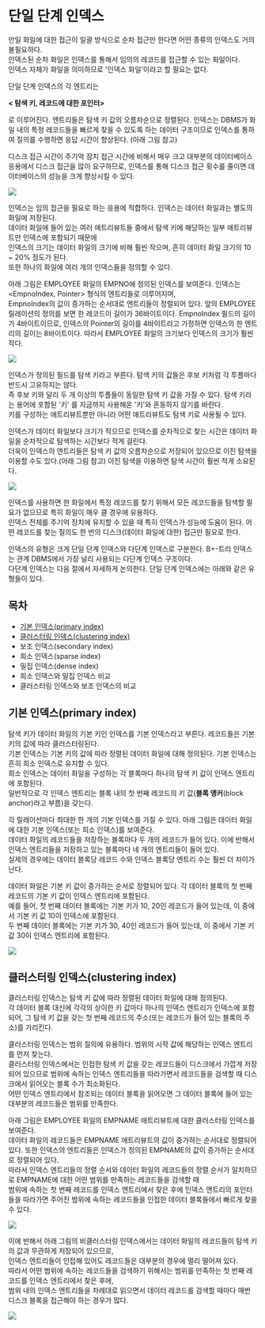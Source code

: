 # 단일 단계 인덱스

만일 화일에 대한 접근이 일괄 방식으로 순차 접근만 한다면 어떤 종류의 인덱스도 거의 불필요하다.  
인덱스된 순차 화일은 인덱스를 통해서 임의의 레코드를 접근할 수 있는 화일이다.  
인덱스 자체가 화일을 의미하므로 '인덱스 화일'이라고 할 필요는 없다.

단일 단계 인덱스의 각 엔트리는

__< 탐색 키, 레코드에 대한 포인터>__

로 이루어진다. 엔트리들은 탐색 키 값의 오름차순으로 정렬된다. 인덱스는 DBMS가 화일 내의 특정 레코드들을 빠르게 찾을 수 있도록 하는 데이터 구조이므로 인덱스를 통하여 질의를 수행하면 응답 시간이 향상된다. (아래 그림 참고)

디스크 접근 시간이 주기억 장치 접근 시간에 비해서 매우 크고 대부분의 데이터베이스 응용에서 디스크 접근을 많이 요구하므로, 인덱스를 통해 디스크 접근 횟수를 줄이면 데이터베이스의 성능을 크게 향상시킬 수 있다.

![](./image/6-5/ex1.jpg)

인덱스는 임의 접근을 필요로 하는 응용에 적합하다. 인덱스는 데이터 화일과는 별도의 화일에 저장된다.  
데이터 화일에 들어 있는 여러 애트리뷰트들 중에서 탐색 키에 해당하는 일부 애트리뷰트만 인덱스에 포함되기 때문에  
인덱스의 크기는 데이터 화일의 크기에 비해 훨씬 작으며, 흔히 데이터 화일 크기의 10 ~ 20% 정도가 된다.  
또한 하나의 화일에 여러 개의 인덱스들을 정의할 수 있다.

아래 그림은 EMPLOYEE 화일의 EMPNO에 정의된 인덱스를 보여준다. 인덱스는 <EmpnoIndex, Pointer> 형식의 엔트리들로 이루어지며,  
EmpnoIndex의 값이 증가하는 순서대로 엔트리들이 정렬되어 있다. 앞의 EMPLOYEE 릴레이션의 정의를 보면 한 레코드이 길이가 36바이트이다. EmpnoIndex 필드의 길이가 4바이트이므로, 인덱스의 Pointer의 길이를 4바이트라고 가정하면 인덱스의 한 엔트리의 길이는 8바이트이다. 따라서 EMPLOYEE 화일의 크기보다 인덱스의 크기가 훨씬 작다.

![](./image/6-5/ex2.jpg)

인덱스가 정의된 필드를 탐색 키라고 부른다. 탐색 키의 값들은 후보 키처럼 각 투플마다 반드시 고유하지는 않다.  
즉 후보 키와 달리 두 개 이상의 투플들이 동일한 탐색 키 값을 가질 수 있다. 탐색 키라는 용어에 포함된 '키' 를 지금까지 사용해온 '키'와 혼동하지 않기를 바란다.  
키를 구성하는 애트리뷰트뿐만 아니라 어떤 애트리뷰트도 탐색 키로 사용될 수 있다.

인덱스가 데이터 화일보다 크기가 작으므로 인덱스를 순차적으로 찾는 시간은 데이터 화일을 순차적으로 탐색하는 시간보다 적게 걸린다.  
더욱이 인덱스의 엔트리들은 탐색 키 값의 오름차순으로 저장되어 있으므로 이진 탐색을 이용할 수도 있다.(아래 그림 참고) 이진 탐색을 이용하면 탐색 시간이 훨씬 적게 소요된다.

![](./image/6-5/ex3.jpg)

인덱스를 사용하면 한 화일에서 특정 레코드를 찾기 위해서 모든 레코드들을 탐색할 필요가 없으므로 특히 화일이 매우 클 경우에 유용하다.  
인덱스 전체를 주기억 장치에 유지할 수 있을 때 특히 인덱스가 성능에 도움이 된다. 어떤 레코드를 찾는 질의도 한 번의 디스크(데이터 화일에 대한) 접근만 필요로 한다.

인덱스의 유형은 크게 단일 단계 인덱스와 다단계 인덱스로 구분한다. B+-트리 인덱스는 관계 DBMS에서 가장 널리 사용되는 다단계 인덱스 구조이다.  
다단계 인덱스는 다음 절에서 자세하게 논의한다. 단일 단계 인덱스에는 아래와 같은 유형들이 있다.



## 목차

- [기본 인덱스(primary index)](#기본-인덱스primary-index)
- [클러스터링 인덱스(clustering index)](#클러스터링-인덱스clustering-index)
- 보조 인덱스(secondary index)
- 희소 인덱스(sparse index)
- 밀집 인덱스(dense index)
- 희소 인덱스와 밀집 인덱스 비교
- 클러스터링 인덱스와 보조 인덱스의 비교



## 기본 인덱스(primary index)

탐색 키가 데이터 화일의 기본 키인 인덱스를 기본 인덱스라고 부른다. 레코드들은 기본 키의 값에 따라 클러스터링된다.  
기본 인덱스는 기본 키의 값에 따라 정렬된 데이터 화일에 대해 정의된다. 기본 인덱스는 흔히 희소 인덱스로 유지할 수 있다.  
희소 인덱스는 데이터 화일을 구성하는 각 블록마다 하나의 탐색 키 값이 인덱스 엔트리에 포함된다.  
일반적으로 각 인덱스 엔트리는 블록 내의 첫 번째 레코드의 키 값(__블록 앵커__(block anchor)라고 부름)을 갖는다.

각 릴레이션마다 최대한 한 개의 기본 인덱스를 가질 수 있다. 아래 그림은 데이터 화일에 대한 기본 인덱스(또는 희소 인덱스)를 보여준다.  
데이터 화일의 레코드들을 저장하는 블록마다 두 개의 레코드가 들어 있다. 이에 반해서 인덱스 엔트리들을 저장하고 있는 블록마다 네 개의 엔트리들이 들어 있다.  
실제의 경우에는 데이터 블록당 레코드 수와 인덱스 블록당 엔트리 수는 훨씬 더 차이가 난다.

데이터 화일은 기본 키 값이 증가하는 순서로 정렬되어 있다. 각 데이터 블록의 첫 번째 레코드의 기본 키 값이 인덱스 엔트리에 포함된다.  
예를 들어, 첫 번째 데이터 블록에는 기본 키가 10, 20인 레코드가 들어 있는데, 이 중에서 기본 키 값 10이 인덱스에 포함된다.  
두 번째 데이터 블록에는 기본 키가 30, 40인 레코드가 들어 있는데, 이 중에서 기본 키 값 30이 인덱스 엔트리에 포함된다.

![](./image/6-5/ex4.jpg)



## 클러스터링 인덱스(clustering index)

클러스터링 인덱스는 탐색 키 값에 따라 정렬된 데이터 화일에 대해 정의된다.  
각 데이터 블록 대신에 각각의 상이한 키 값마다 하나의 인덱스 엔트리가 인덱스에 포함되어, 그 탐색 키 값을 갖는 첫 번째 레코드의 주소(또는 레코드가 들어 있는 블록의 주소)를 가리킨다.

클러스터링 인덱스는 범위 질의에 유용하다. 범위의 시작 값에 해당하는 인덱스 엔트리를 먼저 찾는다.  
클러스터링 인덱스에서는 인접한 탐색 키 값을 갖는 레코드들이 디스크에서 가깝게 저장되어 있으므로 범위에 속하는 인덱스 엔트리들을 따라가면서 레코드들을 검색할 때 디스크에서 읽어오는 블록 수가 최소화된다.  
어떤 인덱스 엔트리에서 참조되는 데이터 블록을 읽어오면 그 데이터 블록에 들어 있는 대부분의 레코드들은 범위를 만족한다.

아래 그림은 EMPLOYEE 화일의 EMPNAME 애트리뷰트에 대한 클러스터링 인덱스를 보여준다.  
데이터 화일의 레코드들은 EMPNAME 애트리뷰트의 값이 증가하는 순서대로 정렬되어 있다. 또한 인덱스의 엔트리들은 인덱스가 정의된 EMPNAME의 값이 증가하는 순서대로 정렬되어 있다.  
따라서 인덱스 엔트리들의 정렬 순서와 데이터 화일의 레코드들의 정렬 순서가 일치하므로 EMPNAME에 대한 어떤 범위를 만족하는 레코드들을 검색할 때  
범위에 속하는 첫 번째 레코드를 인덱스 엔트리에서 찾은 후에 인덱스 엔트리의 포인터들을 따라가면 주어진 범위에 속하는 레코드들을 인접한 데이터 블록들에서 빠르게 찾을 수 있다.

![](./image/6-5/ex5.jpg)

이에 반해서 아래 그림의 비클러스터링 인덱스에서는 데이터 화일의 레코드들이 탐색 키의 값과 무관하게 저장되어 있으므로,  
인덱스 엔트리들이 인접해 있어도 레코드들은 대부분의 경우에 멀리 떨어져 있다.  
따라서 어떤 범위에 속하는 레코드들을 검색하기 위해서는 범위를 만족하는 첫 번째 레코드를 인덱스 엔트리에서 찾은 후에,  
범위 내의 인덱스 엔트리들을 차례대로 읽으면서 데이터 레코드를 검색할 때마다 매번 디스크 블록을 접근해야 하는 경우가 많다.

![](./image/6-5/ex6.jpg)
